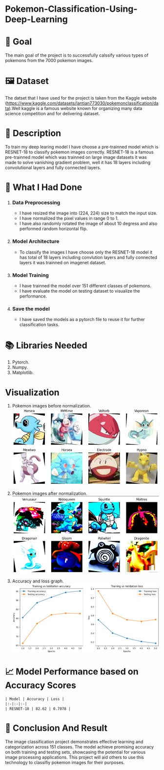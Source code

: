 # Pokemon-Classification-Using-Deep-Learning

# 🎯 Goal
The main goal of the project is to successfully calssify various types of pokemons from the 7000 pokemon images. 

# 🖼️ Dataset
The datset that I have used for the project is taken from the Kaggle website (https://www.kaggle.com/datasets/lantian773030/pokemonclassification/data).Well kaggle is a famous website known for organizing many data science competition and for delivering dataset.

# 🧾 Description
To train my deep learing model I have choose a pre-trainned model which is RESNET-18 to classify pokemon images correctly. RESNET-18 is a famous pre-trainned model which was trainned on large image datasets it was made to solve vanishing gradient problem, well it has 18 layers including convolutional layers and fully connected layers.

# 🧮 What I Had Done
1. ### Data Preprocessing ###
    * I have resized the image into (224, 224) size to match the input size.
    * I have normalized the pixel values in range 0 to 1.
    * I have also randomly rotated the image of about 10 degress and also performed random horizontal flip.

2. ### Model Architecture ###
    * To classify the images I have choose only the RESNET-18 model it has total of 18 layers including convlution layers and fully connected layers it  was trainned on imagenet dataset.

3. ### Model Training ###
    * I have trainned the model over 151 different classes of pokemons.
    * I have evaluate the model on testing dataset to visualize the performance.

4. ### Save the model ###
    * I have saved the models as a pytorch file to reuse it for further classification tasks.

# 📚 Libraries Needed
1. Pytorch.
2. Numpy.
3. Matplotlib.

# Visualization
1.  Pokemon images before normalization. 
   ![](https://github.com/DeXtAr47-oss/Pokemon-Classification-Using-Deep-Learning/blob/49e3d5b0367a7e8554284f3ee8cc4ef07df2270e/images/Screenshot%20from%202025-02-04%2003-24-18.png)

2. Pokemon images after normalization.
   ![](https://github.com/DeXtAr47-oss/Pokemon-Classification-Using-Deep-Learning/blob/d7ba76553d80f56654b7b4670332d11c9960fb2e/images/Screenshot%20from%202025-02-04%2003-24-53.png)

3. Accuracy and loss graph.
  ![](https://github.com/DeXtAr47-oss/Pokemon-Classification-Using-Deep-Learning/blob/d7ba76553d80f56654b7b4670332d11c9960fb2e/images/Screenshot%20from%202025-02-04%2003-25-07.png)
 
# 📈 Model Performance based on Accuracy Scores

    | Model | Accuracy | Loss |
    |:-|:-|:-|
    | RESNET-18 | 82.62 | 0.7078 |

# 📢 Conclusion And Result
The image classification project  demonstrates effective learning and categorization across 151 classes. The model achieve promising accuracy on both training and testing sets, showcasing the potential for various image processing applications. This project will aid others to use this technology to classifiy pokemon images for their purposes.
    

    
